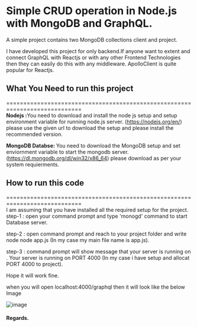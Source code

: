 # Simple CRUD operation in Node.js with MongoDB and GraphQL.
A simple project contains two MongoDB collections client and project.

I have developed this project for only backend.If anyone want to extent and connect GraphQL with Reactjs or with any other Frontend Technologies then they can easily do this with any middleware. ApolloClient is quite popular for Reactjs.

## What You Need to run this project
============================================================================<br>
<b>Nodejs :</b>You need to download and install the node js setup and setup environment variable for running node.js server. (https://nodejs.org/en/) please use the given url to download the setup and please install the recommended version.<br>

<b>MongoDB Databse: </b> You need to download the MongoDB setup and set enviornment variable to start the mongodb server. (https://dl.mongodb.org/dl/win32/x86_64) please download as per your system requierments.


## How to run this code
============================================================================<br>
I am assuming that you have installed all the required setup for the project. <br>
step-1 : open your command prompt and type 'monogd' command to start Database server.<br>

step-2 : open command prompt and reach to your project folder and write node node app.js (In my case my main file name is app.js).<br>

step-3 : command prompt will show message that your server is running on . Your server is running on PORT 4000 (In my case i have setup and allocat PORT 4000 to project).

Hope it will work fine.<br>

when you will open localhost:4000/graphql then it will look like the below Image

![image](https://user-images.githubusercontent.com/18578725/190895519-ec53c97a-e17e-4c48-9689-260c54992292.png)

#### Regards.
